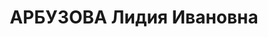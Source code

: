 ---
title: АРБУЗОВА Лидия Ивановна
description: 'Род. в 1898, г. Уфа. Проживала: г. Саратов. Безработная

  Арестована 14.09.1930. Обв.: а/с агитация. Приговор: Особое совещание при Коллегии
  ОГПУ, 13.01.1931 – к высылке в Среднюю Азию сроком на 3 года.

  Реабилитирована Прокуратурой Саратовской обл. 21.07.1989'
---